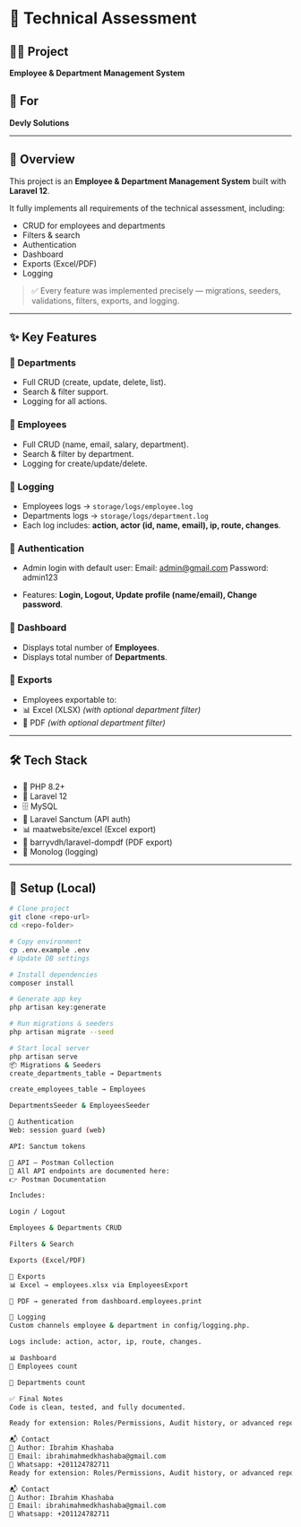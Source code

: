 # 📘 Technical Assessment

## 👨‍💻 Project
**Employee & Department Management System**

## 🏢 For
**Devly Solutions**

---

## 🧭 Overview
This project is an **Employee & Department Management System** built with **Laravel 12**.

It fully implements all requirements of the technical assessment, including:
- CRUD for employees and departments
- Filters & search
- Authentication
- Dashboard
- Exports (Excel/PDF)
- Logging

> ✅ Every feature was implemented precisely — migrations, seeders, validations, filters, exports, and logging.

---

## ✨ Key Features

### 🔹 Departments
- Full CRUD (create, update, delete, list).
- Search & filter support.
- Logging for all actions.

### 🔹 Employees
- Full CRUD (name, email, salary, department).
- Search & filter by department.
- Logging for create/update/delete.

### 🔹 Logging
- Employees logs → `storage/logs/employee.log`
- Departments logs → `storage/logs/department.log`
- Each log includes: **action, actor (id, name, email), ip, route, changes**.

### 🔹 Authentication
- Admin login with default user:
Email: admin@gmail.com
Password: admin123

- Features: **Login, Logout, Update profile (name/email), Change password**.

### 🔹 Dashboard
- Displays total number of **Employees**.
- Displays total number of **Departments**.

### 🔹 Exports
- Employees exportable to:
- 📊 Excel (XLSX) *(with optional department filter)*
- 📑 PDF *(with optional department filter)*

---

## 🛠 Tech Stack
- 🐘 PHP 8.2+
- 🚀 Laravel 12
- 🗄️ MySQL
- 🔑 Laravel Sanctum (API auth)
- 📊 maatwebsite/excel (Excel export)
- 📑 barryvdh/laravel-dompdf (PDF export)
- 📝 Monolog (logging)

---

## 🔧 Setup (Local)
```bash
# Clone project
git clone <repo-url>
cd <repo-folder>

# Copy environment
cp .env.example .env
# Update DB settings

# Install dependencies
composer install

# Generate app key
php artisan key:generate

# Run migrations & seeders
php artisan migrate --seed

# Start local server
php artisan serve
📦 Migrations & Seeders
create_departments_table → Departments

create_employees_table → Employees

DepartmentsSeeder & EmployeesSeeder

🔐 Authentication
Web: session guard (web)

API: Sanctum tokens

🔗 API — Postman Collection
📌 All API endpoints are documented here:
👉 Postman Documentation

Includes:

Login / Logout

Employees & Departments CRUD

Filters & Search

Exports (Excel/PDF)

🔁 Exports
📊 Excel → employees.xlsx via EmployeesExport

📑 PDF → generated from dashboard.employees.print

📝 Logging
Custom channels employee & department in config/logging.php.

Logs include: action, actor, ip, route, changes.

📊 Dashboard
👥 Employees count

🏢 Departments count

✅ Final Notes
Code is clean, tested, and fully documented.

Ready for extension: Roles/Permissions, Audit history, or advanced reports.

📬 Contact
👤 Author: Ibrahim Khashaba
📧 Email: ibrahimahmedkhashaba@gmail.com
📱 Whatsapp: +201124782711
Ready for extension: Roles/Permissions, Audit history, or advanced reports.

📬 Contact
👤 Author: Ibrahim Khashaba
📧 Email: ibrahimahmedkhashaba@gmail.com
📱 Whatsapp: +201124782711
